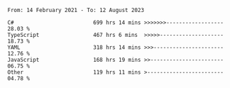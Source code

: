 <!-- [![Top Langs](https://github-readme-stats.vercel.app/api/top-langs/?username=thititongumpun&layout=compact&langs_count=7&theme=prussian)](https://github.com/thititongumpun)
[![Anurag's GitHub stats](https://github-readme-stats.vercel.app/api?username=thititongumpun&hide=stars&show_icons=true&theme=prussian)](https://github.com/thititongumpun) -->

<!--START_SECTION:waka-->

```text
From: 14 February 2021 - To: 12 August 2023

C#                         699 hrs 14 mins >>>>>>>------------------   28.03 %
TypeScript                 467 hrs 6 mins  >>>>>--------------------   18.73 %
YAML                       318 hrs 14 mins >>>----------------------   12.76 %
JavaScript                 168 hrs 19 mins >>-----------------------   06.75 %
Other                      119 hrs 11 mins >------------------------   04.78 %
```

<!--END_SECTION:waka-->
